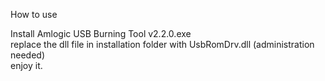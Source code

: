 
How to use

Install Amlogic USB Burning Tool v2.2.0.exe  
replace the dll file in installation folder with UsbRomDrv.dll (administration needed)  
enjoy it.  
